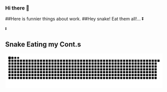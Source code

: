 ### Hi there 👋
##Here is funnier things about work.
##Hey snake! Eat them all!...
    ⏬
<!--
- 💪 I’m currently working on .Net Core & Flut...
- 👍 I’m currently learning React
-->
    ⏬
## Snake Eating my Cont.s
![snake_gif](https://github.com/boranyildirim/boranyildirim/blob/output/github-contribution-grid-snake.svg)
